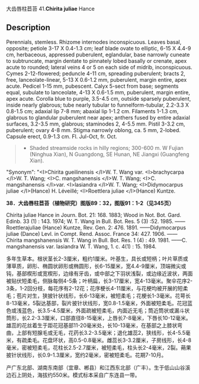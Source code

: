 大齿唇柱苣苔
41.**Chirita juliae** Hance

## Description
Perennials, stemless. Rhizome internodes inconspicuous. Leaves basal, opposite; petiole 3-17 X 0.4-1.3 cm; leaf blade ovate to elliptic, 6-15 X 4.4-9 cm, herbaceous, appressed puberulent, eglandular, base narrowly cuneate to subtruncate, margin dentate to pinnately lobed basally or crenate, apex acute to rounded; lateral veins 4 or 5 on each side of midrib, inconspicuous. Cymes 2-12-flowered; peduncle 4-11 cm, spreading puberulent; bracts 2, free, lanceolate-linear, 5-13 X 0.6-1.2 mm, puberulent, margin entire, apex acute. Pedicel 1-15 mm, pubescent. Calyx 5-sect from base; segments equal, subulate to lanceolate, 4-13 X 0.6-1.5 mm, puberulent, margin entire, apex acute. Corolla blue to purple, 3.5-4.5 cm, outside sparsely puberulent, inside nearly glabrous; tube nearly tubular to funnelform-tubular, 2.2-3.3 X 0.8-1.5 cm; adaxial lip 7-8 mm; abaxial lip 1-1.2 cm. Filaments 1-1.3 cm, glabrous to glandular puberulent near apex; anthers fused by entire adaxial surfaces, 3.2-3.5 mm, glabrous; staminodes 2, 4-5.5 mm. Pistil 3-3.2 cm, puberulent; ovary 4-8 mm. Stigma narrowly oblong, ca. 5 mm, 2-lobed. Capsule erect, 0.9-1.3 cm. Fl. Jul-Oct, fr. Oct.


> * Shaded streamside rocks in hilly regions; 300-600 m. W Fujian (Ninghua Xian), N Guangdong, SE Hunan, NE Jiangxi (Guangfeng Xian).

  "Synonym": "&lt;I&gt;Chirita gueilinensis &lt;/I&gt;W. T. Wang var. &lt;I&gt;brachycarpa &lt;/I&gt;W. T. Wang; &lt;I&gt;C. mangshanensis &lt;/I&gt;W. T. Wang; &lt;I&gt;C. mangshanensis &lt;/I&gt;var. &lt;I&gt;lasiandra &lt;/I&gt;W. T. Wang; &lt;I&gt;Didymocarpus juliae &lt;/I&gt;(Hance) H. Léveillé; &lt;I&gt;Roettlera juliae &lt;/I&gt;(Hance) Kuntze.

**38．大齿唇柱苣苔（植物研究）图版89：32，图版91：1-2（见345页）**

Chirita juliae Hance in Journ. Bot. 21: 168. 1883; Wood in Not. Bot. Gard. Edinb. 33 (1) : 143. 1974; W. T. Wang in Bull. Bot. Res. 5 (3) :52. 1985. ——Roettlerajuliae (Hance) Kuntze, Rev. Gen. 2: 476. 1891. ——Didymocarpus juliae (Dance) Levl. in Compt. Rend. Assoc. France 34: 427. 1906. ——Chirita mangshanensis W. T. Wang in Bull. Bot. Res. 1 (4) : 49. 1981. ——C. mangshanensis var. lasiandra W. T. Wang, 1. c. 4(1) : 15. 1984.

多年生草本。根状茎长2-3厘米，粗约1厘米。叶基生，具长或短柄；叶片草质或薄草质，卵形、椭圆状卵形或椭圆形，长6-15厘米，宽4.4-9厘米，顶端微尖或钝，基部楔形或宽楔形，边缘有牙齿，或中部之下羽状浅裂，或边缘近波状，两面被贴伏短柔毛，侧脉每侧4-5条；叶柄扁，长3-17厘米，宽4-13毫米。聚伞花序2-3条，1-2回分枝，每花序有2-12花；花序梗长4-11厘米，与花梗均被开展的短柔毛；苞片对生，狭披针状线形，长6-13毫米，被短柔毛；花梗长1-3毫米。花萼长8-13毫米，5裂达基部，裂片披针状线形，宽0.8-1.5毫米，外面被短柔毛。花冠蓝色或浅蓝色，长3.5-4.5厘米，外面疏被短柔毛，内面近无毛；筒近筒状或漏斗状筒形，长2.2-3.3厘米，口部直径8-15毫米，上唇长7-8毫米，下唇长10-12毫米。雄蕊的花丝着生于距花冠基部11-20毫米处，长10-13毫米，在基部之上膝状弯曲，上部有短腺毛或无毛，花药长3.2-3.5毫米；退化雄蕊2，狭线形，长4-5.5毫米，有疏柔毛。花盘环状，高0.5-0.8毫米。雌蕊长3-3.2厘米，子房线形，长4-8毫米，密被短柔毛，花柱长2.5-2.7厘米，被短柔毛，柱头长2-4毫米，2裂。蒴果披针状线形，长0.9-1.3厘米，宽约2毫米，密被短柔毛。花期7-10月。

产广东北部、湖南东南部（宜章、郴县）和江西东北部（广丰）。生于低山山谷溪边石上阴处，海拔约550米。模式标本采自广东连县一带。
